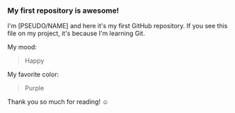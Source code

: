 ### My first repository is awesome!

I'm [PSEUDO/NAME] and here it's my first GitHub repository.
If you see this file on my project, it's because I'm learning Git.

My mood:

> Happy

My favorite color:

> Purple

Thank you so much for reading! ☺